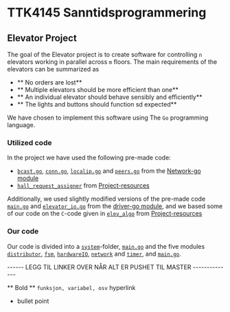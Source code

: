 # TTK4145 Sanntidsprogrammering

## Elevator Project
The goal of the Elevator project is to create software for controlling `n` elevators working in parallel across `m` floors. The main requirements of the elevators can be summarized as

- ** No orders are lost**
- ** Multiple elevators should be more efficient than one**
- ** An individual elevator should behave sensibly and efficiently**
- ** The lights and buttons should function sd expected**

We have chosen to implement this software using The `Go` programming language.

### Utilized code
In the project we have used the following pre-made code:
- [`bcast.go`](https://github.com/TTK4145/Network-go/blob/master/network/bcast/bcast.go), [`conn.go`](https://github.com/TTK4145/Network-go/tree/master/network/conn), [`localip.go`](https://github.com/TTK4145/Network-go/blob/master/network/localip/localip.go) and [`peers.go`](https://github.com/TTK4145/Network-go/blob/master/network/peers/peers.go) from the [Network-go module](https://github.com/TTK4145/Network-go/tree/master/network)
- [`hall_request_assigner`](https://github.com/TTK4145/Project-resources/tree/master/cost_fns) from [Project-resources](https://github.com/TTK4145/Project-resources)

Additionally, we used slightly modified versions of the pre-made code [`main.go`](https://github.com/TTK4145/driver-go/blob/master/main.go) and [`elevator_io.go`](https://github.com/TTK4145/driver-go/blob/master/elevio/elevator_io.go) from the [driver-go module](https://github.com/TTK4145/driver-go), and we based some of our code on the `C`-code given in [`elev_algo`](https://github.com/TTK4145/Project-resources/tree/master/elev_algo) from [Project-resources](https://github.com/TTK4145/Project-resources)

### Our code
Our code is divided into a [`system`]()-folder, [`main.go`]() and the five modules [`distributor`](), [`fsm`](), [`hardwareIO`](), [`network`]() and [`timer`](), and [`main.go`]().

------ LEGG TIL LINKER OVER NÅR ALT ER PUSHET TIL MASTER --------------







** Bold **
`funksjon, variabel, osv`
[]() hyperlink

- bullet point
